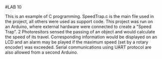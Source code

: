 #LAB 10

This is an example of C programming. SpeedTrap.c is the main file used in the project, all others were used as support code.
This project was run on an Arduino, where external hardware were connected to create a "Speed Trap". 2 Photoresitors sensed the
passing of an object and would calculate the speed of its travel. Corresponding information would be displayed on an LCD 
and an alarm may be played if the maximum speed (set by a rotary encoder) was exceeded. Serial communications using UART
protocol are also allowed from a second Arduino.
